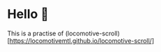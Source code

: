 # Hello 🍑

This is a practise of (locomotive-scroll)[https://locomotivemtl.github.io/locomotive-scroll/]
